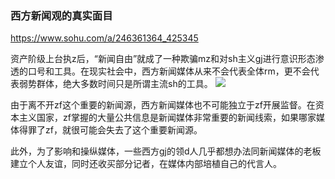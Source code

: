### 西方新闻观的真实面目
https://www.sohu.com/a/246361364_425345

资产阶级上台执z后，“新闻自由”就成了一种欺骗mz和对sh主义gj进行意识形态渗透的口号和工具。在现实社会中，西方新闻媒体从来不会代表全体rm，更不会代表弱势群体，绝大多数时间只是所谓主流sh的工具。
![](http://5b0988e595225.cdn.sohucs.com/images/20180810/9ee9212d587240c1b266e1fcc0403ab2.jpeg)

由于离不开zf这个重要的新闻源，西方新闻媒体也不可能独立于zf开展监督。在资本主义国家，zf掌握的大量公共信息是新闻媒体非常重要的新闻线索，如果哪家媒体得罪了zf，就很可能会失去了这个重要新闻源。

此外，为了影响和操纵媒体，一些西方gj的领d人几乎都想办法同新闻媒体的老板建立个人友谊，同时还收买部分记者，在媒体内部培植自己的代言人。
